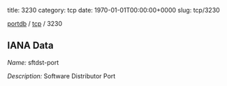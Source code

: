 title: 3230
category: tcp
date: 1970-01-01T00:00:00+0000
slug: tcp/3230

[portdb](/) / [tcp](/category/tcp.html) / 3230


## IANA Data

_Name:_ sftdst-port

_Description:_ Software Distributor Port

